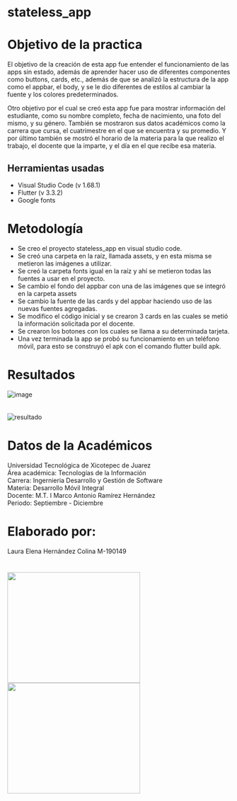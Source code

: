 # stateless_app

# Objetivo de la practica

El objetivo de la creación de esta app fue entender el funcionamiento de las apps sin estado, además de aprender hacer uso de diferentes componentes como buttons, cards, etc., además de que se analizó la estructura de la app como el appbar, el body, y se le dio diferentes de estilos al cambiar la fuente y los colores predeterminados.

Otro objetivo por el cual se creó esta app fue para mostrar información del estudiante, como su nombre completo, fecha de nacimiento, una foto del mismo, y su género.
También se mostraron sus datos académicos como la carrera que cursa, el cuatrimestre en el que se encuentra y su promedio.
Y por último también se mostró el horario de la materia para la que realizo el trabajo, el docente que la imparte, y el día en el que recibe esa materia.

## Herramientas usadas

- Visual Studio Code (v 1.68.1)
- Flutter (v 3.3.2)
- Google fonts

# Metodología
- Se creo el proyecto stateless_app en visual studio code.
- Se creó una carpeta en la raíz, llamada assets, y en esta misma se metieron las imágenes a utilizar.
- Se creó la carpeta fonts igual en la raíz y ahí se metieron todas las fuentes a usar en el proyecto.
- Se cambio el fondo del appbar con una de las imágenes que se integró en la carpeta assets
- Se cambio la fuente de las cards y del appbar haciendo uso de las nuevas fuentes agregadas.
- Se modifico el código inicial y se crearon 3 cards en las cuales se metió la información solicitada por el docente.
- Se crearon los botones con los cuales se llama a su determinada tarjeta.
- Una vez terminada la app se probó su funcionamiento en un teléfono móvil, para esto se construyó el apk con el comando flutter build apk.

 # Resultados

![image](https://user-images.githubusercontent.com/77304407/194469710-2dd306f5-5b0d-4e6d-a6bf-7a7de2509bf7.png)
<br/>
<br/>
<br/>
![resultado](https://user-images.githubusercontent.com/77304407/194471039-f7b2d66e-5581-40b2-abc1-f19098f63db0.jpeg)




# Datos de la Académicos
Universidad Tecnológica de Xicotepec de Juarez
<br/>
Área académica: Tecnologías de la Información
<br/>
Carrera: Ingernieria Desarrollo y Gestión de Software
<br/>
Materia: Desarrollo Móvil Integral
<br/>
Docente: M.T. I Marco Antonio Ramírez Hernández
<br/>
Periodo: Septiembre - Diciembre

# Elaborado por: 
Laura Elena Hernández Colina M-190149 

#
<img src="https://user-images.githubusercontent.com/77304407/194476270-7d5ae341-0c51-4832-b1d5-0eeb1e1e7730.jpg" height="250" width="300"></img>
<img src="https://user-images.githubusercontent.com/77304407/194476462-17681aac-2dae-458e-ade3-f9195d8ce615.png" height="250" width="300"></img>

 






